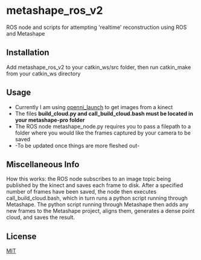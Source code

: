 # metashape_ros_v2
ROS node and scripts for attempting 'realtime' reconstruction using ROS and Metashape

## Installation
Add metashape_ros_v2 to your catkin_ws/src folder, then run catkin_make from your catkin_ws directory

## Usage
  * Currently I am using [openni_launch](http://wiki.ros.org/openni_launch) to get images from a kinect
  * The files **build_cloud.py and call_build_cloud.bash must be located in your metashape-pro folder**
  * The ROS node metashape_node.py requires you to pass a filepath to a folder where you would like the frames captured by your camera to be saved
  * -To be updated once things are more fleshed out-

## Miscellaneous Info
How this works: the ROS node subscribes to an image topic being published by the kinect and saves each frame to disk. After a specified number of frames have been saved, the node then executes call_build_cloud.bash, which in turn runs a python script running through Metashape. The python script running through Metashape then adds any new frames to the Metashape project, aligns them, generates a dense point cloud, and saves the result.

## License
[MIT](https://choosealicense.com/licenses/mit/)
